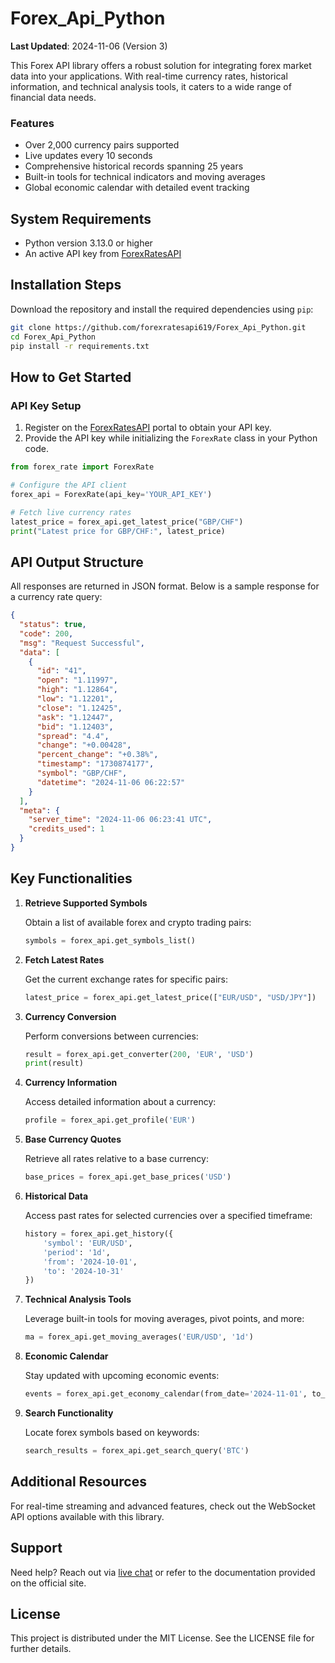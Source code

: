 # Forex_Api_Python

**Last Updated**: 2024-11-06 (Version 3)

This Forex API library offers a robust solution for integrating forex market data into your applications. With real-time currency rates, historical information, and technical analysis tools, it caters to a wide range of financial data needs.

### Features

- Over 2,000 currency pairs supported
- Live updates every 10 seconds
- Comprehensive historical records spanning 25 years
- Built-in tools for technical indicators and moving averages
- Global economic calendar with detailed event tracking

## System Requirements

- Python version 3.13.0 or higher
- An active API key from [ForexRatesAPI](https://forexratesapi.com/documentation/)

## Installation Steps

Download the repository and install the required dependencies using `pip`:

```bash
git clone https://github.com/forexratesapi619/Forex_Api_Python.git
cd Forex_Api_Python
pip install -r requirements.txt
```

## How to Get Started

### API Key Setup
1. Register on the [ForexRatesAPI](https://forexratesapi.com/register/) portal to obtain your API key.
2. Provide the API key while initializing the `ForexRate` class in your Python code.

```python
from forex_rate import ForexRate

# Configure the API client
forex_api = ForexRate(api_key='YOUR_API_KEY')

# Fetch live currency rates
latest_price = forex_api.get_latest_price("GBP/CHF")
print("Latest price for GBP/CHF:", latest_price)
```

## API Output Structure
All responses are returned in JSON format. Below is a sample response for a currency rate query:

```json
{
  "status": true,
  "code": 200,
  "msg": "Request Successful",
  "data": [
    {
      "id": "41",
      "open": "1.11997",
      "high": "1.12864",
      "low": "1.12201",
      "close": "1.12425",
      "ask": "1.12447",
      "bid": "1.12403",
      "spread": "4.4",
      "change": "+0.00428",
      "percent_change": "+0.38%",
      "timestamp": "1730874177",
      "symbol": "GBP/CHF",
      "datetime": "2024-11-06 06:22:57"
    }
  ],
  "meta": {
    "server_time": "2024-11-06 06:23:41 UTC",
    "credits_used": 1
  }
}
```

## Key Functionalities

1. **Retrieve Supported Symbols**
   
   Obtain a list of available forex and crypto trading pairs:
   
   ```python
   symbols = forex_api.get_symbols_list()
   ```

2. **Fetch Latest Rates**
   
   Get the current exchange rates for specific pairs:
   
   ```python
   latest_price = forex_api.get_latest_price(["EUR/USD", "USD/JPY"])
   ```

3. **Currency Conversion**
   
   Perform conversions between currencies:
   
   ```python
   result = forex_api.get_converter(200, 'EUR', 'USD')
   print(result)
   ```

4. **Currency Information**
   
   Access detailed information about a currency:
   
   ```python
   profile = forex_api.get_profile('EUR')
   ```

5. **Base Currency Quotes**
   
   Retrieve all rates relative to a base currency:
   
   ```python
   base_prices = forex_api.get_base_prices('USD')
   ```

6. **Historical Data**
   
   Access past rates for selected currencies over a specified timeframe:
   
   ```python
   history = forex_api.get_history({
       'symbol': 'EUR/USD',
       'period': '1d',
       'from': '2024-10-01',
       'to': '2024-10-31'
   })
   ```

7. **Technical Analysis Tools**
   
   Leverage built-in tools for moving averages, pivot points, and more:
   
   ```python
   ma = forex_api.get_moving_averages('EUR/USD', '1d')
   ```

8. **Economic Calendar**
   
   Stay updated with upcoming economic events:
   
   ```python
   events = forex_api.get_economy_calendar(from_date='2024-11-01', to_date='2024-11-05')
   ```

9. **Search Functionality**
   
   Locate forex symbols based on keywords:
   
   ```python
   search_results = forex_api.get_search_query('BTC')
   ```

## Additional Resources

For real-time streaming and advanced features, check out the WebSocket API options available with this library.

## Support

Need help? Reach out via [live chat](https://forexratesapi.com/contact/) or refer to the documentation provided on the official site.

## License

This project is distributed under the MIT License. See the LICENSE file for further details.

